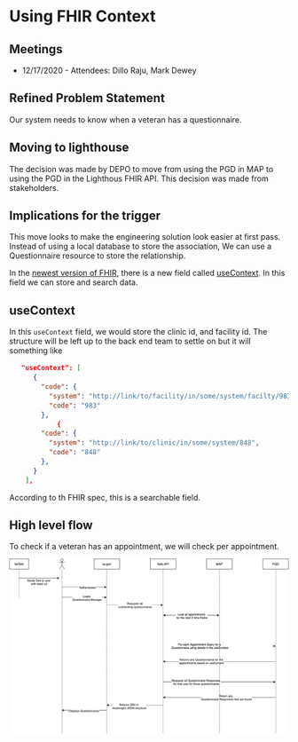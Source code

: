# Using FHIR Context

## Meetings

- 12/17/2020 - Attendees: Dillo Raju, Mark Dewey

## Refined Problem Statement

Our system needs to know when a veteran has a questionnaire.

## Moving to lighthouse

The decision was made by DEPO to move from using the PGD in MAP to using the PGD in the Lighthous FHIR API. This decision was made from stakeholders.

## Implications for the trigger

This move looks to make the engineering solution look easier at first pass. Instead of using a local database to store the association, We can use a Questionnaire resource to store the relationship.

In the [newest version of FHIR](https://www.hl7.org/fhir/questionnaire.html), there is a new field called [useContext](https://www.hl7.org/fhir/questionnaire-definitions.html#Questionnaire.useContext). In this field we can store and search data.

## useContext

In this `useContext` field, we would store the clinic id, and facility id. The structure will be left up to the back end team to settle on but it will something like

```json
   "useContext": [
      {
        "code": {
          "system": "http://link/to/facility/in/some/system/facilty/983",
          "code": "983"
        },
            {
        "code": {
          "system": "http://link/to/clinic/in/some/system/848",
          "code": "848"
        },
      }
    ],
```


According to th FHIR spec, this is a searchable field.

## High level flow

To check if a veteran has an appointment, we will check per appointment.

![trigger FHIR 4 flow](assets/trigger.fhir.png)

